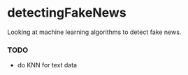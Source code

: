 # detectingFakeNews

Looking at machine learning algorithms to detect fake news.


### TODO
- do KNN for text data
